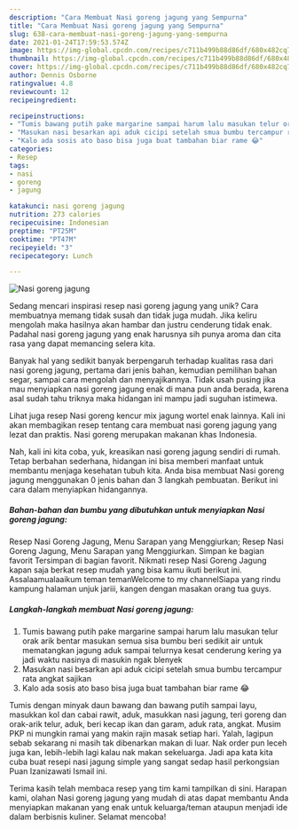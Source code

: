 ```yaml
---
description: "Cara Membuat Nasi goreng jagung yang Sempurna"
title: "Cara Membuat Nasi goreng jagung yang Sempurna"
slug: 638-cara-membuat-nasi-goreng-jagung-yang-sempurna
date: 2021-01-24T17:59:53.574Z
image: https://img-global.cpcdn.com/recipes/c711b499b88d86df/680x482cq70/nasi-goreng-jagung-foto-resep-utama.jpg
thumbnail: https://img-global.cpcdn.com/recipes/c711b499b88d86df/680x482cq70/nasi-goreng-jagung-foto-resep-utama.jpg
cover: https://img-global.cpcdn.com/recipes/c711b499b88d86df/680x482cq70/nasi-goreng-jagung-foto-resep-utama.jpg
author: Dennis Osborne
ratingvalue: 4.8
reviewcount: 12
recipeingredient:

recipeinstructions:
- "Tumis bawang putih pake margarine sampai harum lalu masukan telur orak arik bentar masukan semua sisa bumbu beri sedikit air untuk mematangkan jagung aduk sampai telurnya kesat cenderung kering ya jadi waktu nasinya di masukin ngak blenyek"
- "Masukan nasi besarkan api aduk cicipi setelah smua bumbu tercampur rata angkat sajikan"
- "Kalo ada sosis ato baso bisa juga buat tambahan biar rame 😂"
categories:
- Resep
tags:
- nasi
- goreng
- jagung

katakunci: nasi goreng jagung 
nutrition: 273 calories
recipecuisine: Indonesian
preptime: "PT25M"
cooktime: "PT47M"
recipeyield: "3"
recipecategory: Lunch

---
```



![Nasi goreng jagung](https://img-global.cpcdn.com/recipes/c711b499b88d86df/680x482cq70/nasi-goreng-jagung-foto-resep-utama.jpg)

Sedang mencari inspirasi resep nasi goreng jagung yang unik? Cara membuatnya memang tidak susah dan tidak juga mudah. Jika keliru mengolah maka hasilnya akan hambar dan justru cenderung tidak enak. Padahal nasi goreng jagung yang enak harusnya sih punya aroma dan cita rasa yang dapat memancing selera kita.

Banyak hal yang sedikit banyak berpengaruh terhadap kualitas rasa dari nasi goreng jagung, pertama dari jenis bahan, kemudian pemilihan bahan segar, sampai cara mengolah dan menyajikannya. Tidak usah pusing jika mau menyiapkan nasi goreng jagung enak di mana pun anda berada, karena asal sudah tahu triknya maka hidangan ini mampu jadi suguhan istimewa.

Lihat juga resep Nasi goreng kencur mix jagung wortel enak lainnya. Kali ini akan membagikan resep tentang cara membuat nasi goreng jagung yang lezat dan praktis. Nasi goreng merupakan makanan khas Indonesia.


Nah, kali ini kita coba, yuk, kreasikan nasi goreng jagung sendiri di rumah. Tetap berbahan sederhana, hidangan ini bisa memberi manfaat untuk membantu menjaga kesehatan tubuh kita. Anda bisa membuat Nasi goreng jagung menggunakan 0 jenis bahan dan 3 langkah pembuatan. Berikut ini cara dalam menyiapkan hidangannya.

<!--inarticleads1-->

##### Bahan-bahan dan bumbu yang dibutuhkan untuk menyiapkan Nasi goreng jagung:



Resep Nasi Goreng Jagung, Menu Sarapan yang Menggiurkan; Resep Nasi Goreng Jagung, Menu Sarapan yang Menggiurkan. Simpan ke bagian favorit Tersimpan di bagian favorit. Nikmati resep Nasi Goreng Jagung kapan saja berkat resep mudah yang bisa kamu ikuti berikut ini. Assalaamualaaikum teman temanWelcome to my channelSiapa yang rindu kampung halaman unjuk jariii, kangen dengan masakan orang tua guys. 

<!--inarticleads2-->

##### Langkah-langkah membuat Nasi goreng jagung:

1. Tumis bawang putih pake margarine sampai harum lalu masukan telur orak arik bentar masukan semua sisa bumbu beri sedikit air untuk mematangkan jagung aduk sampai telurnya kesat cenderung kering ya jadi waktu nasinya di masukin ngak blenyek
1. Masukan nasi besarkan api aduk cicipi setelah smua bumbu tercampur rata angkat sajikan
1. Kalo ada sosis ato baso bisa juga buat tambahan biar rame 😂


Tumis dengan minyak daun bawang dan bawang putih sampai layu, masukkan kol dan cabai rawit, aduk, masukkan nasi jagung, teri goreng dan orak-arik telur, aduk, beri kecap ikan dan garam, aduk rata, angkat. Musim PKP ni mungkin ramai yang makin rajin masak setiap hari. Yalah, lagipun sebab sekarang ni masih tak dibenarkan makan di luar. Nak order pun leceh juga kan, lebih-lebih lagi kalau nak makan sekeluarga. Jadi apa kata kita cuba buat resepi nasi jagung simple yang sangat sedap hasil perkongsian Puan Izanizawati Ismail‎ ini. 

Terima kasih telah membaca resep yang tim kami tampilkan di sini. Harapan kami, olahan Nasi goreng jagung yang mudah di atas dapat membantu Anda menyiapkan makanan yang enak untuk keluarga/teman ataupun menjadi ide dalam berbisnis kuliner. Selamat mencoba!

